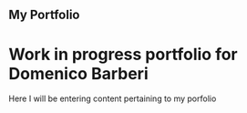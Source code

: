 ## My Portfolio

# Work in progress portfolio for Domenico Barberi

Here I will be entering content pertaining to my porfolio
